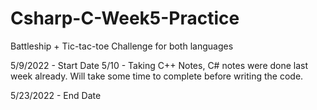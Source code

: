 # Csharp-C-Week5-Practice
 Battleship + Tic-tac-toe Challenge for both languages



5/9/2022 - Start Date
5/10 -  Taking C++ Notes, C# notes were done last week already. Will take some time to complete before writing the code.








5/23/2022 - End Date
